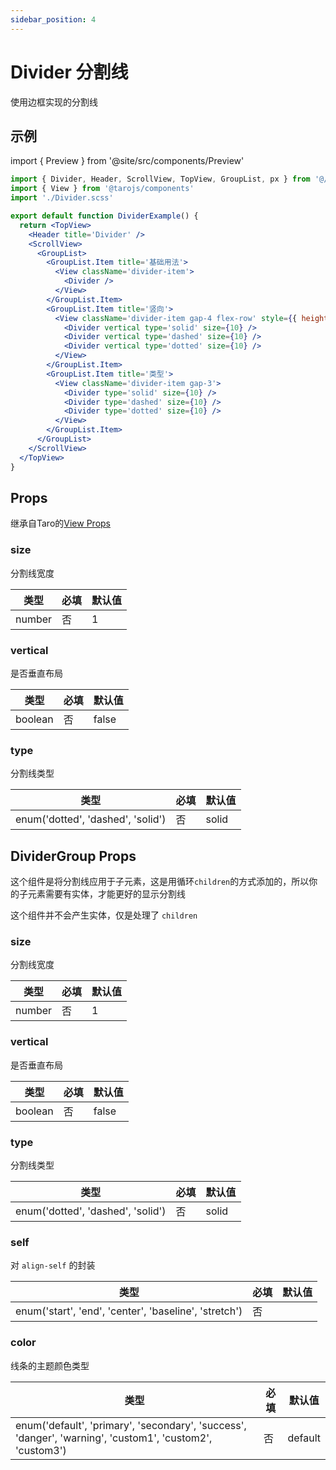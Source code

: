 ```yaml
---
sidebar_position: 4
---
```


# Divider 分割线

使用边框实现的分割线

## 示例

import { Preview } from '@site/src/components/Preview'

<Preview name='Divider' />

```jsx
import { Divider, Header, ScrollView, TopView, GroupList, px } from '@/duxuiExample'
import { View } from '@tarojs/components'
import './Divider.scss'

export default function DividerExample() {
  return <TopView>
    <Header title='Divider' />
    <ScrollView>
      <GroupList>
        <GroupList.Item title='基础用法'>
          <View className='divider-item'>
            <Divider />
          </View>
        </GroupList.Item>
        <GroupList.Item title='竖向'>
          <View className='divider-item gap-4 flex-row' style={{ height: px(200) }}>
            <Divider vertical type='solid' size={10} />
            <Divider vertical type='dashed' size={10} />
            <Divider vertical type='dotted' size={10} />
          </View>
        </GroupList.Item>
        <GroupList.Item title='类型'>
          <View className='divider-item gap-3'>
            <Divider type='solid' size={10} />
            <Divider type='dashed' size={10} />
            <Divider type='dotted' size={10} />
          </View>
        </GroupList.Item>
      </GroupList>
    </ScrollView>
  </TopView>
}
```

## Props

继承自Taro的[View Props](https://nervjs.github.io/taro-docs/docs/components/viewContainer/view#viewprops)

### size

分割线宽度

| 类型 | 必填 | 默认值 |
| ---- | -------- | ------- |
| number | 否 | 1 |

### vertical

是否垂直布局

| 类型 | 必填 | 默认值 |
| ---- | -------- | ------- |
| boolean | 否 | false |

### type

分割线类型

| 类型 | 必填 | 默认值 |
| ---- | -------- | ------- |
| enum('dotted', 'dashed', 'solid') | 否 | solid |

## DividerGroup Props

这个组件是将分割线应用于子元素，这是用循环`children`的方式添加的，所以你的子元素需要有实体，才能更好的显示分割线

这个组件并不会产生实体，仅是处理了 `children`

### size

分割线宽度

| 类型 | 必填 | 默认值 |
| ---- | -------- | ------- |
| number | 否 | 1 |

### vertical

是否垂直布局

| 类型 | 必填 | 默认值 |
| ---- | -------- | ------- |
| boolean | 否 | false |

### type

分割线类型

| 类型 | 必填 | 默认值 |
| ---- | -------- | ------- |
| enum('dotted', 'dashed', 'solid') | 否 | solid |

### self

对 `align-self` 的封装

| 类型 | 必填 | 默认值 |
| ---- | -------- | ------- |
| enum('start', 'end', 'center', 'baseline', 'stretch') | 否 |  |

### color

线条的主题颜色类型

| 类型 | 必填 | 默认值 |
| ---- | -------- | ------- |
| enum('default', 'primary', 'secondary', 'success', 'danger', 'warning', 'custom1', 'custom2', 'custom3') | 否 | default |

